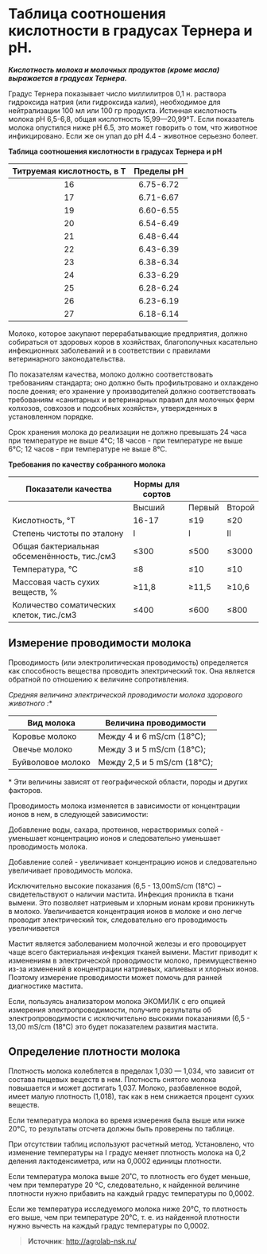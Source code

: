 # Таблица соотношения кислотности в градусах Тернера и рН.

_**Кислотность молока и молочных продуктов (кроме масла) выражается в градусах Тернера.**_

Градус Тернера показывает число миллилитров 0,1 н. раствора гидроксида натрия (или гидроксида калия), необходимое для нейтрализации 100 мл или 100 гр продукта. Истинная кислотность молока pH 6,5-6,8, общая кислотность 15,99—20,99°Т. Если показатель молока опустился ниже pH 6.5, это может говорить о том, что животное инфикцировано. Если же он упал до pH 4.4 - животное серьезно болеет.

**Таблица соотношения кислотности в градусах Тернера и рН**

| Титруемая кислотность, в Т | Пределы рН |
|:--------------------------:|:----------:|
|             16             |  6.75-6.72 |
|             17             |  6.71-6.67 |
|             19             |  6.60-6.55 |
|             20             |  6.54-6.49 |
|             21             |  6.48-6.44 |
|             22             |  6.43-6.39 |
|             23             |  6.38-6.34 |
|             24             |  6.33-6.29 |
|             25             |  6.28-6.24 |
|             26             |  6.23-6.19 |
|             27             |  6.18-6.14 |

Молоко, которое закупают перерабатывающие предприятия, должно собираться от здоровых коров в хозяйствах, благополучных касательно инфекционных заболеваний и в соответствии с правилами ветеринарного законодательства.

По показателям качества, молоко должно соответствовать требованиям стандарта; оно должно быть профильтровано и охлаждено после доения; его хранение у производителей должно соответствовать требованиям «санитарных и ветеринарных правил для молочных ферм колхозов, совхозов и подсобных хозяйств», утвержденных в установленном порядке.

Срок хранения молока до реализации не должно превышать 24 часа при температуре не выше 4°С; 18 часов - при температуре не выше 6°С; 12 часов - при температуре не выше 8°С.

**Требования по качеству собранного молока**

| Показатели качества                          | Нормы для сортов |        |        |
|----------------------------------------------|------------------|--------|--------|
|                                              | Высший           | Первый | Второй |
| Кислотность, °Т                              | 16-17            | ≤19    | ≤20    |
| Степень чистоты по эталону                   | I                | I      | II     |
| Общая бактериальная обсеменённость, тис./см3 | ≤300             | ≤500   | ≤3000  |
| Температура, °С                              | ≤8               | ≤10    | ≤10    |
| Массовая часть сухих веществ, %              | ≥11,8            | ≥11,5  | ≥10,6  |
| Количество соматических клеток, тис./см3     | ≤400             | ≤600   | ≤800   |

## Измерение проводимости молока

Проводимость (или электролитическая проводимость) определяется как способность вещества проводить электрический ток. Она является обратной по отношению к величине сопротивления.

**Средняя величина электрической проводимости молока здорового животного* :**

| Вид молока        | Величина проводимости       |
|-------------------|-----------------------------|
| Коровье молоко    | Между 4 и 6 mS/cm (18°C);   |
| Овечье молоко     | Между 3 и 5 mS/cm (18°C);   |
| Буйволовое молоко | Между 2,5 и 5 mS/cm (18°C); |

\* Эти величины зависят от географической области, породы и других факторов.

Проводимость молока изменяется в зависимости от концентрации ионов в нем, в следующей зависимости:

Добавление воды, сахара, протеинов, нерастворимых солей - уменьшает концентрацию ионов и следовательно уменьшает проводимость молока.

Добавление солей - увеличивает концентрацию ионов и следовательно увеличивает проводимость молока.

Исключительно высокие показания (6,5 - 13,00mS/cm (18°C) – свидетельствуют о наличии мастита. Инфекция проникла в ткани вымени. Это позволяет натриевым и хлорным ионам крови проникнуть в молоко. Увеличивается концентрация ионов в молоке и оно легче проводит электрический ток, следовательно его проводимость увеличивается

Мастит является заболеванием молочной железы и его провоцирует чаще всего бактериальная инфекция тканей вымени. Мастит приводит к изменениям в электрической проводимости молоко, преимущественно из-за изменений в концентрации натриевых, калиевых и хлорных ионов. Поэтому измерение проводимости может помочь для ранней диагностике мастита.

Если, пользуясь анализатором молока ЭКОМИЛК с его опцией измерения электропроводимости, получите результаты об электропроводимости с исключительно высокими показаниями (6,5 - 13,00 mS/cm (18°C) это будет показателем развития мастита.

## Определение плотности молока

Плотность молока колеблется в пределах 1,030 — 1,034, что зависит от состава пищевых веществ в нем. Плотность снятого молока повышается и может достигать 1,037. Молоко, разбавленное водой, имеет малую плотность (1,018), так как в нем снижается процент сухих веществ.

Если температура молока во время измерения была выше или ниже 20°С, то результаты отсчета должны быть проверены по таблице.

При отсутствии таблиц используют расчетный метод. Установлено, что изменение температуры на I градус меняет плотность молока на 0,2 деления лактоденсиметра, или на 0,0002 единицы плотности.

Если температура молока выше 20˚С, то плотность его будет меньше, чем при температуре 20 °С, следовательно, к найденной величине плотности нужно прибавить на каждый градус температуры по 0,0002.

Если же температура исследуемого молока ниже 20°С, то плотность его выше, чем при температуре 20°С, т. е. из найденной плотности нужно вычесть на каждый градус температуры по 0,0002.

> **Источник**: http://agrolab-nsk.ru/
